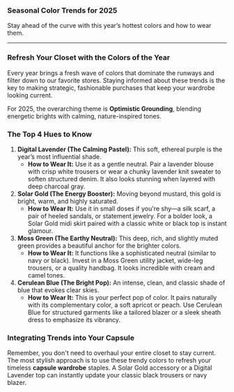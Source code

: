 ### **Seasonal Color Trends for 2025**
Stay ahead of the curve with this year’s hottest colors and how to wear them.

---

### **Refresh Your Closet with the Colors of the Year**

Every year brings a fresh wave of colors that dominate the runways and filter down to our favorite stores. Staying informed about these trends is the key to making strategic, fashionable purchases that keep your wardrobe looking current.

For 2025, the overarching theme is **Optimistic Grounding**, blending energetic brights with calming, nature-inspired tones.

### **The Top 4 Hues to Know**

1.  **Digital Lavender (The Calming Pastel):** This soft, ethereal purple is the year’s most influential shade.
    * **How to Wear It:** Use it as a gentle neutral. Pair a lavender blouse with crisp white trousers or wear a chunky lavender knit sweater to soften structured denim. It also looks stunning when layered with deep charcoal gray.
2.  **Solar Gold (The Energy Booster):** Moving beyond mustard, this gold is bright, warm, and highly saturated.
    * **How to Wear It:** Use it in small doses if you're shy—a silk scarf, a pair of heeled sandals, or statement jewelry. For a bolder look, a Solar Gold midi skirt paired with a classic white or black top is instant glamour.
3.  **Moss Green (The Earthy Neutral):** This deep, rich, and slightly muted green provides a beautiful anchor for the brighter colors.
    * **How to Wear It:** It functions like a sophisticated neutral (similar to navy or black). Invest in a Moss Green utility jacket, wide-leg trousers, or a quality handbag. It looks incredible with cream and camel tones.
4.  **Cerulean Blue (The Bright Pop):** An intense, clean, and classic shade of blue that evokes clear skies.
    * **How to Wear It:** This is your perfect pop of color. It pairs naturally with its complementary color, a soft apricot or peach. Use Cerulean Blue for structured garments like a tailored blazer or a sleek sheath dress to emphasize its vibrancy.

### **Integrating Trends into Your Capsule**

Remember, you don't need to overhaul your entire closet to stay current. The most stylish approach is to use these trendy colors to refresh your timeless **capsule wardrobe** staples. A Solar Gold accessory or a Digital Lavender top can instantly update your classic black trousers or navy blazer.